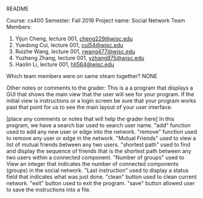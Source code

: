 README

Course: cs400
Semester: Fall 2019
Project name: Social Network
Team Members:
1. Yijun Cheng, lecture 001, cheng229@wisc.edu
2. Yuedong Cui, lecture 001, cui54@wisc.edu
3. Ruizhe Wang, lecture 001, rwang477@wisc.edu
4. Yuzheng Zhang, lecture 001, yzhang975@wisc.edu
5. Haolin Li, lecture 001, hli564@wisc.edu
 

Which team members were on same xteam together?
NONE


Other notes or comments to the grader:
This is a a program that displays a GUI that shows the main view that the user
will see for your program.  If the initial view is instructions or a login 
screen be sure that your program works past that point for us to see the main 
layout of your user interface. 

[place any comments or notes that will help the grader here]
In this program, we have a search bar used to search user name. "add" function 
used to add any new user or edge into the network. "remove" function used to 
remove any user or edge in the network. "Mutual Friends" used to view a list of 
mutual friends between any two users. "shortest path" used to find and display
the sequence of friends that is the shortest path between any two users within 
a connected component. "Number of groups" used to View an integer that indicates
the number of connected components (groups) in the social network. 
"Last instruction" used to display a status field that indicates what was just
done. "clean" button used to clean current network. "exit" button used to exit
the program. "save" button allowed user to save the instructions into a file.
